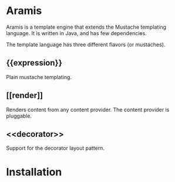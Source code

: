 Aramis
========

Aramis is a template engine that extends the Mustache templating language. It is written in Java, and has few dependencies.

The template language has three different flavors (or mustaches).

{{expression}}
------
Plain mustache templating.


[[render]]
-------
Renders content from any content provider. The content provider is pluggable.


&lt;&lt;decorator>>
-------
Support for the decorator layout pattern.



Installation
=========


